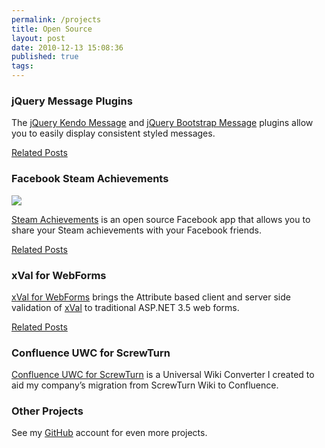 ```yaml
---
permalink: /projects
title: Open Source 
layout: post
date: 2010-12-13 15:08:36
published: true
tags: 
---
```


### jQuery Message Plugins

The [jQuery Kendo Message](https://github.com/jrummell/kendo.message) and [jQuery Bootstrap Message](https://github.com/jrummell/bootstrap.message) plugins allow you to easily display consistent styled messages.

[Related Posts](/tag/jquery-message/)

### Facebook Steam Achievements

![](http://res.cloudinary.com/jrummell/image/upload/v1437490654/banner-light_dbmy3v.png)

[Steam Achievements](https://github.com/jrummell/facebooksteamachievements) is an open source Facebook app that allows you to share your Steam achievements with your Facebook friends.

[Related Posts](/tag/facebook-steam-achievements/)

### xVal for WebForms

[xVal for WebForms](https://github.com/jrummell/xvalwebforms) brings the Attribute based client and server side validation of [xVal](http://xval.codeplex.com/) to traditional ASP.NET 3.5 web forms.

[Related Posts](/tag/xval-webforms/)

### Confluence UWC for ScrewTurn

[Confluence UWC for ScrewTurn](https://github.com/jrummell/confluenceuwc-screwturn) is a Universal Wiki Converter I created to aid my company’s migration from ScrewTurn Wiki to Confluence.

### Other Projects

See my [GitHub](https://github.com/jrummell) account for even more projects.
